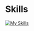 # Skills
[![My Skills](https://skillicons.dev/icons?i=js,html,css,bootstrap,github,kotlin,mongodb,mysql,nodejs,java)](https://skillicons.dev)

